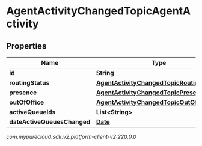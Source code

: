 # AgentActivityChangedTopicAgentActivity


## Properties

| Name | Type | Description | Notes |
| ------------ | ------------- | ------------- | ------------- |
| **id** | **String** |  |  [optional] |
| **routingStatus** | [**AgentActivityChangedTopicRoutingStatus**](AgentActivityChangedTopicRoutingStatus) |  |  [optional] |
| **presence** | [**AgentActivityChangedTopicPresence**](AgentActivityChangedTopicPresence) |  |  [optional] |
| **outOfOffice** | [**AgentActivityChangedTopicOutOfOffice**](AgentActivityChangedTopicOutOfOffice) |  |  [optional] |
| **activeQueueIds** | **List&lt;String&gt;** |  |  [optional] |
| **dateActiveQueuesChanged** | [**Date**](Date) |  |  [optional] |




_com.mypurecloud.sdk.v2:platform-client-v2:220.0.0_
